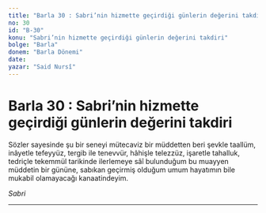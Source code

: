 ```yaml
---
title: "Barla 30 : Sabri’nin hizmette geçirdiği günlerin değerini takdiri"
no: 30
id: "B-30"
konu: "Sabri’nin hizmette geçirdiği günlerin değerini takdiri"
bolge: "Barla"
donem: "Barla Dönemi"
date: 
yazar: "Said Nursî"
---
```


# Barla 30 : Sabri’nin hizmette geçirdiği günlerin değerini takdiri

Sözler sayesinde şu bir seneyi mütecaviz bir müddetten beri şevkle taallüm, inâyetle tefeyyüz, tergib ile tenevvür, hâhişle telezzüz, işaretle tahalluk, tedriçle tekemmül tarikinde ilerlemeye sâî bulunduğum bu muayyen müddetin bir gününe, sabıkan geçirmiş olduğum umum hayatımın bile mukabil olamayacağı kanaatindeyim.

*Sabri*

***
